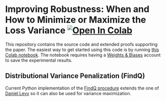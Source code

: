 # Improving Robustness: When and How to Minimize or Maximize the Loss Variance [![Open In Colab](https://colab.research.google.com/assets/colab-badge.svg)](https://colab.research.google.com/github/valeriu-balaban/improving-robustness-with-variance-penalization/blob/main/improving_robustness_with_variance_penalization.ipynb)


This repository contains the source code and extended proofs supporting the paper. 
The easiest way to get started using this code is by running [this Colab notebook](https://colab.research.google.com/github/valeriu-balaban/improving-robustness-with-variance-penalization/blob/main/improving_robustness_with_variance_penalization.ipynb). The notebook requires having a [Weights & Biases](https://wandb.ai/) account to save the experimental results.

## Distributional Variance Penalization (FindQ)

Current Python implementation of the [FindQ procedure](https://github.com/valeriu-balaban/improving-robustness-with-variance-penalization/blob/07e0f3b8b530c3bada698a9da6e4defea7890507/robust_losses.py#L889) extends the one of [Daniel Levy](https://github.com/daniellevy/fast-dro) so it can also be used for variance maximization.


